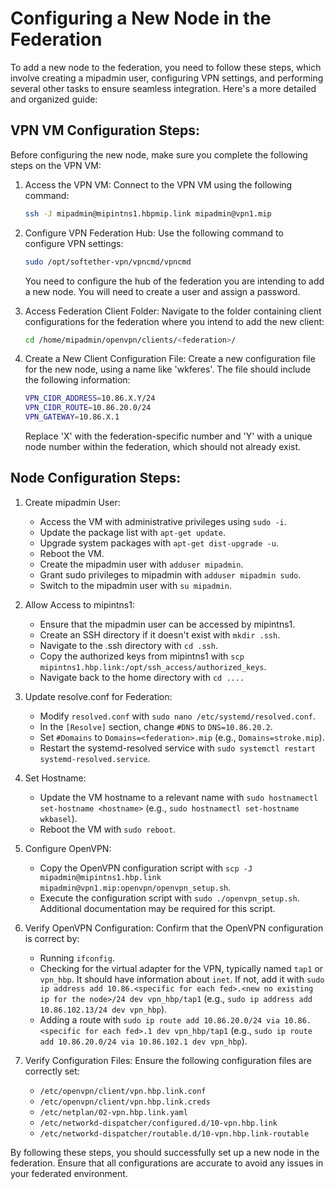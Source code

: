 # Configuring a New Node in the Federation

To add a new node to the federation, you need to follow these steps, which involve creating a mipadmin user, configuring VPN settings, and performing several other tasks to ensure seamless integration. Here's a more detailed and organized guide:

## VPN VM Configuration Steps:

Before configuring the new node, make sure you complete the following steps on the VPN VM:

1. Access the VPN VM: Connect to the VPN VM using the following command:

   ```bash
   ssh -J mipadmin@mipintns1.hbpmip.link mipadmin@vpn1.mip
   ```

2. Configure VPN Federation Hub: Use the following command to configure VPN settings:

   ```bash
   sudo /opt/softether-vpn/vpncmd/vpncmd
   ```

   You need to configure the hub of the federation you are intending to add a new node. You will need to create a user and assign a password.

3. Access Federation Client Folder: Navigate to the folder containing client configurations for the federation where you intend to add the new client:

   ```bash
   cd /home/mipadmin/openvpn/clients/<federation>/
   ```

4. Create a New Client Configuration File: Create a new configuration file for the new node, using a name like 'wkferes'. The file should include the following information:

   ```bash
   VPN_CIDR_ADDRESS=10.86.X.Y/24
   VPN_CIDR_ROUTE=10.86.20.0/24
   VPN_GATEWAY=10.86.X.1
   ```

   Replace 'X' with the federation-specific number and 'Y' with a unique node number within the federation, which should not already exist.

## Node Configuration Steps:

1. Create mipadmin User:
   - Access the VM with administrative privileges using `sudo -i`.
   - Update the package list with `apt-get update`.
   - Upgrade system packages with `apt-get dist-upgrade -u`.
   - Reboot the VM.
   - Create the mipadmin user with `adduser mipadmin`.
   - Grant sudo privileges to mipadmin with `adduser mipadmin sudo`.
   - Switch to the mipadmin user with `su mipadmin`.

2. Allow Access to mipintns1:
   - Ensure that the mipadmin user can be accessed by mipintns1.
   - Create an SSH directory if it doesn't exist with `mkdir .ssh`.
   - Navigate to the .ssh directory with `cd .ssh`.
   - Copy the authorized keys from mipintns1 with `scp mipintns1.hbp.link:/opt/ssh_access/authorized_keys`.
   - Navigate back to the home directory with `cd ....`

3. Update resolve.conf for Federation:
   - Modify `resolved.conf` with `sudo nano /etc/systemd/resolved.conf`.
   - In the `[Resolve]` section, change `#DNS` to `DNS=10.86.20.2`.
   - Set `#Domains` to `Domains=<federation>.mip` (e.g., `Domains=stroke.mip`).
   - Restart the systemd-resolved service with `sudo systemctl restart systemd-resolved.service`.

4. Set Hostname:
   - Update the VM hostname to a relevant name with `sudo hostnamectl set-hostname <hostname>` (e.g., `sudo hostnamectl set-hostname wkbasel`).
   - Reboot the VM with `sudo reboot`.

5. Configure OpenVPN:
   - Copy the OpenVPN configuration script with `scp -J mipadmin@mipintns1.hbp.link mipadmin@vpn1.mip:openvpn/openvpn_setup.sh`.
   - Execute the configuration script with `sudo ./openvpn_setup.sh`. Additional documentation may be required for this script.

6. Verify OpenVPN Configuration:
   Confirm that the OpenVPN configuration is correct by:
   - Running `ifconfig`.
   - Checking for the virtual adapter for the VPN, typically named `tap1` or `vpn_hbp`. It should have information about `inet`. If not, add it with `sudo ip address add 10.86.<specific for each fed>.<new no existing ip for the node>/24 dev vpn_hbp/tap1` (e.g., `sudo ip address add 10.86.102.13/24 dev vpn_hbp`).
   - Adding a route with `sudo ip route add 10.86.20.0/24 via 10.86.<specific for each fed>.1 dev vpn_hbp/tap1` (e.g., `sudo ip route add 10.86.20.0/24 via 10.86.102.1 dev vpn_hbp`).

7. Verify Configuration Files:
   Ensure the following configuration files are correctly set:
   - `/etc/openvpn/client/vpn.hbp.link.conf`
   - `/etc/openvpn/client/vpn.hbp.link.creds`
   - `/etc/netplan/02-vpn.hbp.link.yaml`
   - `/etc/networkd-dispatcher/configured.d/10-vpn.hbp.link`
   - `/etc/networkd-dispatcher/routable.d/10-vpn.hbp.link-routable`

By following these steps, you should successfully set up a new node in the federation. Ensure that all configurations are accurate to avoid any issues in your federated environment.